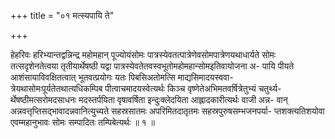+++
title = "०१ मत्स्यपायि ते"

+++

हेहरिवः हरिभ्यान्तद्वन्निन्द्र महोमहान् पूज्योयंसोमः पात्रस्येवतत्पात्रेणेवसोमपात्रेणयथाधार्यते सोमः तत्सदृशेनतेत्वया तृतीयार्थेषष्ठी यद्वा पात्रस्येवतेतवस्वभूतोमहोमहान्सोमइतिवायोजना अ- पायि पीयते आशंसायाविवक्षितत्वात् भूतवत्प्रयोगः यतः पिबसिअतोमत्सि माद्यसिमादयस्ववा- त्रेयथासोमःपूर्यतेतथात्यधिकम्पिब पीत्वाचमादयस्वेत्यर्थः किञ्च वृष्णेतेअभिमतवर्षित्रेतुभ्यं चतुर्थ्य- र्थेषष्ठीमत्सरोमदसाधनः मदस्तर्पयिता वृषावर्षिता इन्दुःक्लेदयिता आह्लादकारीत्यर्थः वाजी अन्न- वान् अन्नवत्तृप्तिसद्भावादन्नवानित्युच्यते सहस्रसातमः अपरिमितदातृतमः सहस्रपुरुषसम्भजनपर्या- प्तशक्त्यतिशयोवा एवम्महानुभावः सोमः सम्पादितः तम्पिबेत्यर्थः ॥ १ ॥